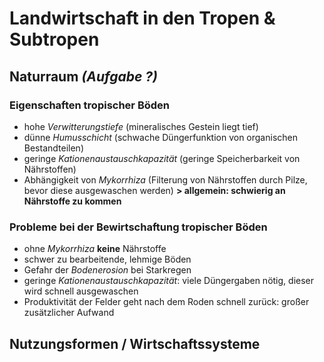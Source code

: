 # Landwirtschaft in den Tropen & Subtropen

## Naturraum *(Aufgabe ?)*

### Eigenschaften tropischer Böden
- hohe *Verwitterungstiefe* (mineralisches Gestein liegt tief)
- dünne *Humusschicht* (schwache Düngerfunktion von organischen Bestandteilen)
- geringe *Kationenaustauschkapazität* (geringe Speicherbarkeit von Nährstoffen)
- Abhängigkeit von *Mykorrhiza* (Filterung von Nährstoffen durch Pilze, bevor diese ausgewaschen werden)
	**> allgemein: schwierig an Nährstoffe zu kommen**

### Probleme bei der Bewirtschaftung tropischer Böden
- ohne *Mykorrhiza* **keine** Nährstoffe
- schwer zu bearbeitende, lehmige Böden
- Gefahr der *Bodenerosion* bei Starkregen
- geringe *Kationenaustauschkapazität*: viele Düngergaben nötig, dieser wird schnell ausgewaschen
- Produktivität der Felder geht nach dem Roden schnell zurück: großer zusätzlicher Aufwand

## Nutzungsformen / Wirtschaftssysteme

<!--stackedit_data:
eyJoaXN0b3J5IjpbMjE0MDc2NjQ2OCwzMTI2NjA1NjUsLTIwNT
k0OTc1MTksMTM4MzIyMDg2N119
-->